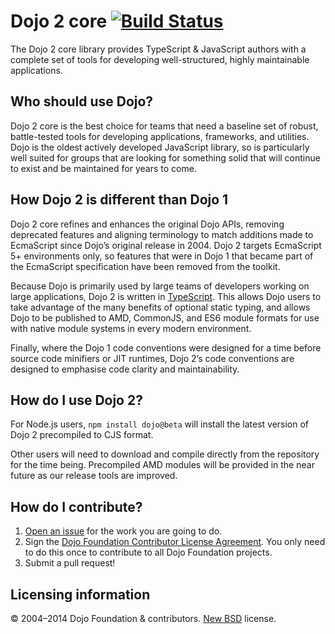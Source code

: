 # Dojo 2 core [![Build Status](https://travis-ci.org/dojo/dojo2.png)](https://travis-ci.org/dojo/dojo2)

The Dojo 2 core library provides TypeScript & JavaScript authors with a complete set of tools for developing
well-structured, highly maintainable applications.


## Who should use Dojo?

Dojo 2 core is the best choice for teams that need a baseline set of robust, battle-tested tools for developing
applications, frameworks, and utilities. Dojo is the oldest actively developed JavaScript library, so is particularly
well suited for groups that are looking for something solid that will continue to exist and be maintained for years to
come.


## How Dojo 2 is different than Dojo 1

Dojo 2 core refines and enhances the original Dojo APIs, removing deprecated features and aligning terminology to match
additions made to EcmaScript since Dojo’s original release in 2004. Dojo 2 targets EcmaScript 5+ environments only, so
features that were in Dojo 1 that became part of the EcmaScript specification have been removed from the toolkit.

Because Dojo is primarily used by large teams of developers working on large applications, Dojo 2 is written in
[TypeScript](http://www.typescriptlang.org/). This allows Dojo users to take advantage of the many benefits of optional
static typing, and allows Dojo to be published to AMD, CommonJS, and ES6 module formats for use with native module
systems in every modern environment.

Finally, where the Dojo 1 code conventions were designed for a time before source code minifiers or JIT runtimes, Dojo
2’s code conventions are designed to emphasise code clarity and maintainability.


## How do I use Dojo 2?

For Node.js users, `npm install dojo@beta` will install the latest version of Dojo 2 precompiled to CJS format.

Other users will need to download and compile directly from the repository for the time being. Precompiled AMD modules
will be provided in the near future as our release tools are improved.


## How do I contribute?

1. [Open an issue](https://github.com/dojo/dojo2/issues) for the work you are going to do.
2. Sign the [Dojo Foundation Contributor License Agreement](http://dojofoundation.org/about/claForm).
   You only need to do this once to contribute to all Dojo Foundation projects.
3. Submit a pull request!


## Licensing information

© 2004–2014 Dojo Foundation & contributors. [New BSD](http://opensource.org/licenses/BSD-3-Clause) license.

